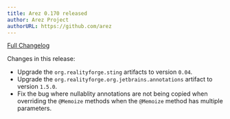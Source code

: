 ```yaml
---
title: Arez 0.170 released
author: Arez Project
authorURL: https://github.com/arez
---
```


[Full Changelog](https://github.com/arez/arez/compare/v0.169...v0.170)

Changes in this release:

* Upgrade the `org.realityforge.sting` artifacts to version `0.04`.
* Upgrade the `org.realityforge.org.jetbrains.annotations` artifact to version `1.5.0`.
* Fix the bug where nullablity annotations are not being copied when overriding the `@Memoize` methods when the `@Memoize` method has multiple parameters.
